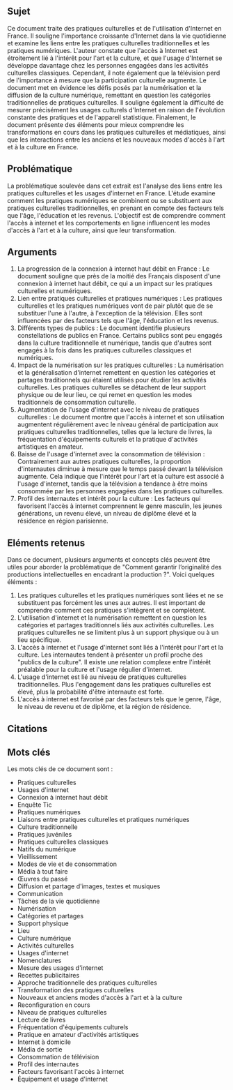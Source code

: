 ## Sujet
Ce document traite des pratiques culturelles et de l'utilisation d'Internet en France. Il souligne l'importance croissante d'Internet dans la vie quotidienne et examine les liens entre les pratiques culturelles traditionnelles et les pratiques numériques. L'auteur constate que l'accès à Internet est étroitement lié à l'intérêt pour l'art et la culture, et que l'usage d'Internet se développe davantage chez les personnes engagées dans les activités culturelles classiques. Cependant, il note également que la télévision perd de l'importance à mesure que la participation culturelle augmente. Le document met en évidence les défis posés par la numérisation et la diffusion de la culture numérique, remettant en question les catégories traditionnelles de pratiques culturelles. Il souligne également la difficulté de mesurer précisément les usages culturels d'Internet en raison de l'évolution constante des pratiques et de l'appareil statistique. Finalement, le document présente des éléments pour mieux comprendre les transformations en cours dans les pratiques culturelles et médiatiques, ainsi que les interactions entre les anciens et les nouveaux modes d'accès à l'art et à la culture en France.
## Problématique
La problématique soulevée dans cet extrait est l'analyse des liens entre les pratiques culturelles et les usages d'internet en France. L'étude examine comment les pratiques numériques se combinent ou se substituent aux pratiques culturelles traditionnelles, en prenant en compte des facteurs tels que l'âge, l'éducation et les revenus. L'objectif est de comprendre comment l'accès à internet et les comportements en ligne influencent les modes d'accès à l'art et à la culture, ainsi que leur transformation.
## Arguments
1. La progression de la connexion à internet haut débit en France : Le document souligne que près de la moitié des Français disposent d'une connexion à internet haut débit, ce qui a un impact sur les pratiques culturelles et numériques. 
2. Lien entre pratiques culturelles et pratiques numériques : Les pratiques culturelles et les pratiques numériques vont de pair plutôt que de se substituer l'une à l'autre, à l'exception de la télévision. Elles sont influencées par des facteurs tels que l'âge, l'éducation et les revenus. 
3. Différents types de publics : Le document identifie plusieurs constellations de publics en France. Certains publics sont peu engagés dans la culture traditionnelle et numérique, tandis que d'autres sont engagés à la fois dans les pratiques culturelles classiques et numériques. 
4. Impact de la numérisation sur les pratiques culturelles : La numérisation et la généralisation d'internet remettent en question les catégories et partages traditionnels qui étaient utilisés pour étudier les activités culturelles. Les pratiques culturelles se détachent de leur support physique ou de leur lieu, ce qui remet en question les modes traditionnels de consommation culturelle. 
5. Augmentation de l'usage d'internet avec le niveau de pratiques culturelles : Le document montre que l'accès à internet et son utilisation augmentent régulièrement avec le niveau général de participation aux pratiques culturelles traditionnelles, telles que la lecture de livres, la fréquentation d'équipements culturels et la pratique d'activités artistiques en amateur. 
6. Baisse de l'usage d'internet avec la consommation de télévision : Contrairement aux autres pratiques culturelles, la proportion d'internautes diminue à mesure que le temps passé devant la télévision augmente. Cela indique que l'intérêt pour l'art et la culture est associé à l'usage d'internet, tandis que la télévision a tendance à être moins consommée par les personnes engagées dans les pratiques culturelles. 
7. Profil des internautes et intérêt pour la culture : Les facteurs qui favorisent l'accès à internet comprennent le genre masculin, les jeunes générations, un revenu élevé, un niveau de diplôme élevé et la résidence en région parisienne.

## Eléments retenus 
Dans ce document, plusieurs arguments et concepts clés peuvent être utiles pour aborder la problématique de "Comment garantir l’originalité des productions intellectuelles en encadrant la production ?". Voici quelques éléments :
1. Les pratiques culturelles et les pratiques numériques sont liées et ne se substituent pas forcément les unes aux autres. Il est important de comprendre comment ces pratiques s'intègrent et se complètent. 
2. L'utilisation d'internet et la numérisation remettent en question les catégories et partages traditionnels liés aux activités culturelles. Les pratiques culturelles ne se limitent plus à un support physique ou à un lieu spécifique.
3. L'accès à internet et l'usage d'internet sont liés à l'intérêt pour l'art et la culture. Les internautes tendent à présenter un profil proche des "publics de la culture". Il existe une relation complexe entre l'intérêt préalable pour la culture et l'usage régulier d'internet. 
4. L'usage d'internet est lié au niveau de pratiques culturelles traditionnelles. Plus l'engagement dans les pratiques culturelles est élevé, plus la probabilité d'être internaute est forte. 
5. L'accès à internet est favorisé par des facteurs tels que le genre, l'âge, le niveau de revenu et de diplôme, et la région de résidence.

## Citations

## Mots clés
Les mots clés de ce document sont : 
- Pratiques culturelles 
- Usages d'internet 
- Connexion à internet haut débit 
- Enquête Tic 
- Pratiques numériques
- Liaisons entre pratiques culturelles et pratiques numériques 
- Culture traditionnelle 
- Pratiques juvéniles 
- Pratiques culturelles classiques 
- Natifs du numérique 
- Vieillissement
- Modes de vie et de consommation 
- Média à tout faire
- Œuvres du passé 
- Diffusion et partage d'images, textes et musiques
- Communication
- Tâches de la vie quotidienne 
- Numérisation 
- Catégories et partages
- Support physique
- Lieu 
- Culture numérique 
- Activités culturelles
- Usages d'internet
- Nomenclatures 
- Mesure des usages d'internet 
- Recettes publicitaires 
- Approche traditionnelle des pratiques culturelles
- Transformation des pratiques culturelles 
- Nouveaux et anciens modes d'accès à l'art et à la culture
- Reconfiguration en cours 
- Niveau de pratiques culturelles
- Lecture de livres 
- Fréquentation d'équipements culturels 
- Pratique en amateur d'activités artistiques 
- Internet à domicile 
- Média de sortie 
- Consommation de télévision 
- Profil des internautes 
- Facteurs favorisant l'accès à internet 
- Équipement et usage d'internet
